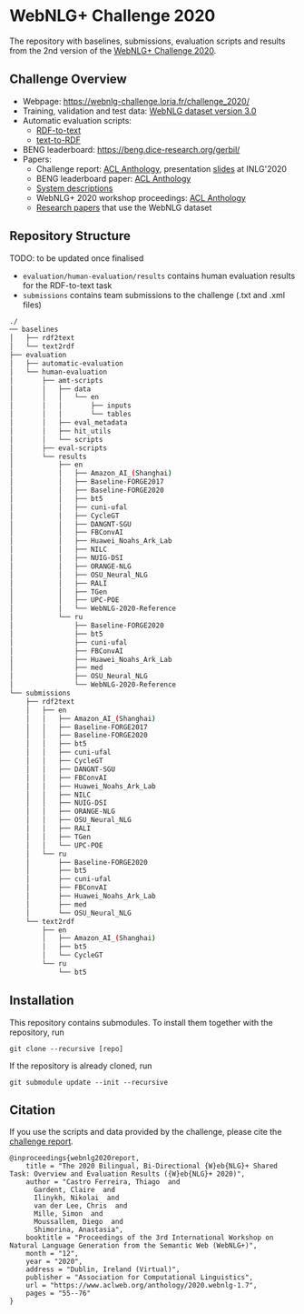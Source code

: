 # WebNLG+ Challenge 2020

The repository with baselines, submissions, evaluation scripts and results from the 2nd version of the [WebNLG+ Challenge 2020](https://webnlg-challenge.loria.fr/challenge_2020/).

## Challenge Overview

* Webpage: <https://webnlg-challenge.loria.fr/challenge_2020/>
* Training, validation and test data: [WebNLG dataset version 3.0](https://gitlab.com/shimorina/webnlg-dataset/-/tree/master/release_v3.0)
* Automatic evaluation scripts:
	* [RDF-to-text](https://github.com/WebNLG/GenerationEval)
	* [text-to-RDF](https://github.com/WebNLG/WebNLG-Text-to-triples)
* BENG leaderboard: <https://beng.dice-research.org/gerbil/>
* Papers:
	* Challenge report: [ACL Anthology](https://www.aclweb.org/anthology/2020.webnlg-1.7/), presentation [slides](https://webnlg-challenge.loria.fr/files/WebNLG-2020-Presentation.pdf) at INLG'2020
	* BENG leaderboard paper: [ACL Anthology](https://www.aclweb.org/anthology/2020.webnlg-1.3/)
	* [System descriptions](./submissions#participant-overview)
	* WebNLG+ 2020 workshop proceedings: [ACL Anthology](https://www.aclweb.org/anthology/volumes/2020.webnlg-1/)
	* [Research papers](https://webnlg-challenge.loria.fr/research/) that use the WebNLG dataset

## Repository Structure

TODO: to be updated once finalised

* `evaluation/human-evaluation/results` contains human evaluation results for the RDF-to-text task
* `submissions` contains team submissions to the challenge (.txt and .xml files)


```bash
./
── baselines
│   ├── rdf2text
│   └── text2rdf
├── evaluation
│   ├── automatic-evaluation
│   └── human-evaluation
│       ├── amt-scripts
│       │   ├── data
│       │   │   └── en
│       │   │       ├── inputs
│       │   │       └── tables
│       │   ├── eval_metadata
│       │   ├── hit_utils
│       │   └── scripts
│       ├── eval-scripts
│       └── results
│           ├── en
│           │   ├── Amazon_AI_(Shanghai)
│           │   ├── Baseline-FORGE2017
│           │   ├── Baseline-FORGE2020
│           │   ├── bt5
│           │   ├── cuni-ufal
│           │   ├── CycleGT
│           │   ├── DANGNT-SGU
│           │   ├── FBConvAI
│           │   ├── Huawei_Noahs_Ark_Lab
│           │   ├── NILC
│           │   ├── NUIG-DSI
│           │   ├── ORANGE-NLG
│           │   ├── OSU_Neural_NLG
│           │   ├── RALI
│           │   ├── TGen
│           │   ├── UPC-POE
│           │   └── WebNLG-2020-Reference
│           └── ru
│               ├── Baseline-FORGE2020
│               ├── bt5
│               ├── cuni-ufal
│               ├── FBConvAI
│               ├── Huawei_Noahs_Ark_Lab
│               ├── med
│               ├── OSU_Neural_NLG
│               └── WebNLG-2020-Reference
└── submissions
    ├── rdf2text
    │   ├── en
    │   │   ├── Amazon_AI_(Shanghai)
    │   │   ├── Baseline-FORGE2017
    │   │   ├── Baseline-FORGE2020
    │   │   ├── bt5
    │   │   ├── cuni-ufal
    │   │   ├── CycleGT
    │   │   ├── DANGNT-SGU
    │   │   ├── FBConvAI
    │   │   ├── Huawei_Noahs_Ark_Lab
    │   │   ├── NILC
    │   │   ├── NUIG-DSI
    │   │   ├── ORANGE-NLG
    │   │   ├── OSU_Neural_NLG
    │   │   ├── RALI
    │   │   ├── TGen
    │   │   └── UPC-POE
    │   └── ru
    │       ├── Baseline-FORGE2020
    │       ├── bt5
    │       ├── cuni-ufal
    │       ├── FBConvAI
    │       ├── Huawei_Noahs_Ark_Lab
    │       ├── med
    │       └── OSU_Neural_NLG
    └── text2rdf
        ├── en
        │   ├── Amazon_AI_(Shanghai)
        │   ├── bt5
        │   └── CycleGT
        └── ru
            └── bt5
```

## Installation

This repository contains submodules. To install them together with the repository, run

```
git clone --recursive [repo]
```

If the repository is already cloned, run

```
git submodule update --init --recursive
```

## Citation
If you use the scripts and data provided by the challenge, please cite the [challenge report](https://www.aclweb.org/anthology/2020.webnlg-1.7/).

```
@inproceedings{webnlg2020report,
    title = "The 2020 Bilingual, Bi-Directional {W}eb{NLG}+ Shared Task: Overview and Evaluation Results ({W}eb{NLG}+ 2020)",
    author = "Castro Ferreira, Thiago  and
      Gardent, Claire  and
      Ilinykh, Nikolai  and
      van der Lee, Chris  and
      Mille, Simon  and
      Moussallem, Diego  and
      Shimorina, Anastasia",
    booktitle = "Proceedings of the 3rd International Workshop on Natural Language Generation from the Semantic Web (WebNLG+)",
    month = "12",
    year = "2020",
    address = "Dublin, Ireland (Virtual)",
    publisher = "Association for Computational Linguistics",
    url = "https://www.aclweb.org/anthology/2020.webnlg-1.7",
    pages = "55--76"
}
```
